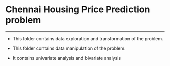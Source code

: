 # Chennai Housing Price Prediction problem
-------

- This folder contains data exploration and transformation of the problem.

- This folder contains data manipulation of the problem.

- It contains univariate analysis and bivariate analysis
